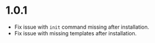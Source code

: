 #   1.0.1

-   Fix issue with `init` command missing after installation.
-   Fix issue with missing templates after installation.
